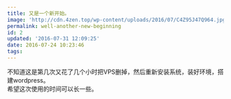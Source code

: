 ```yaml
---
title: 又是一个新开始。
image: 'http://cdn.4zen.top/wp-content/uploads/2016/07/C4Z95J47Q964.jpg'
permalink: well-another-new-beginning
id: 2
updated: '2016-07-31 12:09:25'
date: 2016-07-24 10:23:46
tags:
---
```



不知道这是第几次又花了几个小时把VPS删掉，然后重新安装系统，装好环境，搭建wordpress。  
 希望这次使用的时间可以长一些。


